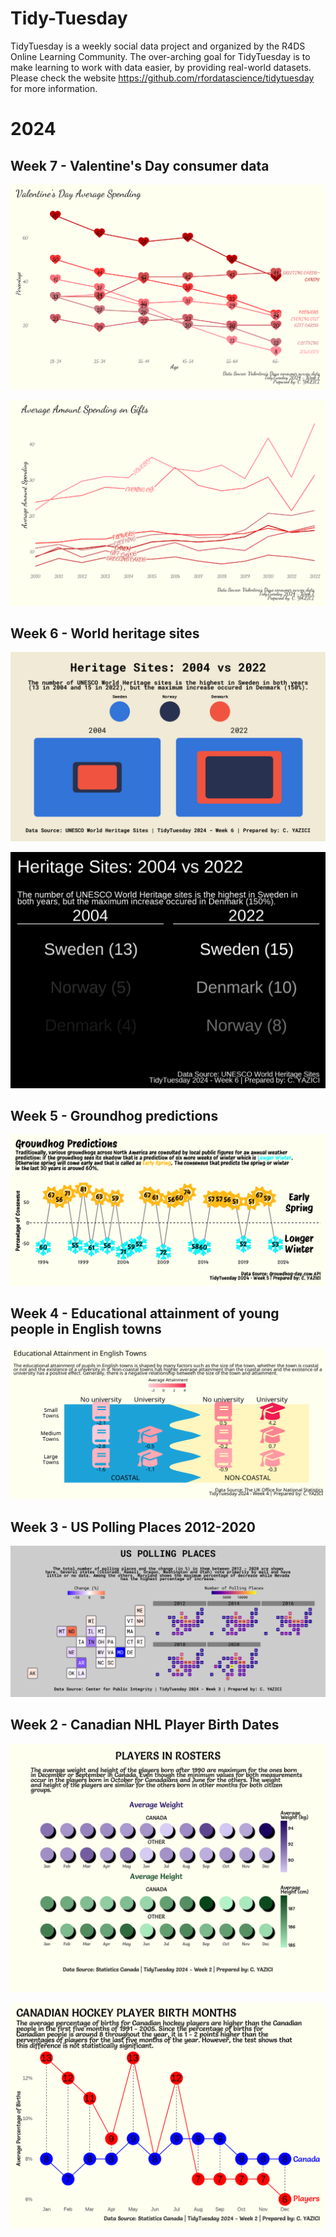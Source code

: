 # Tidy-Tuesday

TidyTuesday is a weekly social data project and organized by the R4DS Online Learning Community. The over-arching goal for TidyTuesday is to make learning to work with data easier, by providing real-world datasets.
Please check the website https://github.com/rfordatascience/tidytuesday for more information.

# 2024

## Week 7 - Valentine's Day consumer data 

![image](https://github.com/yaziciceyda/Tidy-Tuesday/blob/main/2024/Week%207/Week7.png)

![image](https://github.com/yaziciceyda/Tidy-Tuesday/blob/main/2024/Week%207/Week7_v2.png)

## Week 6 - World heritage sites

![image](https://github.com/yaziciceyda/Tidy-Tuesday/blob/main/2024/Week%206/Week6.png) 

![image](https://github.com/yaziciceyda/Tidy-Tuesday/blob/main/2024/Week%206/Week6_v2.png)

## Week 5 - Groundhog predictions

![image](https://github.com/yaziciceyda/Tidy-Tuesday/blob/main/2024/Week%205/Week5.png)

## Week 4 - Educational attainment of young people in English towns

![image](https://github.com/yaziciceyda/Tidy-Tuesday/blob/main/2024/Week%204/Week4.png)

## Week 3 - US Polling Places 2012-2020

![image](https://github.com/yaziciceyda/Tidy-Tuesday/blob/main/2024/Week%203/Week3.png)

## Week 2 - Canadian NHL Player Birth Dates

![image](https://github.com/yaziciceyda/Tidy-Tuesday/blob/main/2024/Week%202/Week2.png)

![image](https://github.com/yaziciceyda/Tidy-Tuesday/blob/main/2024/Week%202_withTest/Week2_test.png)

